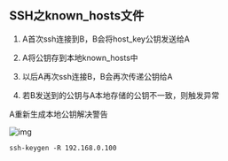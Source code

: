 ## SSH之known_hosts文件

1. A首次ssh连接到B，B会将host_key公钥发送给A

2. A将公钥存到本地known_hosts中
3. 以后A再次ssh连接B，B会再次传递公钥给A
4. 若B发送到的公钥与A本地存储的公钥不一致，则触发异常

A重新生成本地公钥解决警告

![img](https://cdn.jsdelivr.net/gh/KevinJohn-GH/pictures/img/20201223155527.jpeg)

```shell
ssh-keygen -R 192.168.0.100
```

